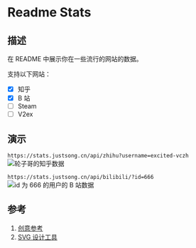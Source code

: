 # Readme Stats
## 描述
在 README 中展示你在一些流行的网站的数据。

支持以下网站：
- [x] 知乎
- [x] B 站
- [ ] Steam
- [ ] V2ex

## 演示
`https://stats.justsong.cn/api/zhihu?username=excited-vczh`
![轮子哥的知乎数据](https://stats.justsong.cn/api/zhihu?username=excited-vczh)

`https://stats.justsong.cn/api/bilibili/?id=666`
![id 为 666 的用户的 B 站数据](https://stats.justsong.cn/api/bilibili/?id=666)

## 参考
1. [创意参考](https://github.com/anuraghazra/github-readme-stats)
2. [SVG 设计工具](https://editor.method.ac/)